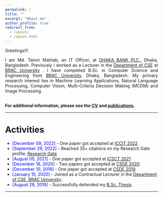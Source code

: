 ```yaml
---
permalink: /
title: ""
excerpt: "About me"
author_profile: true
redirect_from: 
  - /about/
  - /about.html
---
```


Greetings!!!

<div style="text-align: justify"> 

I am Md. Tanvir Mahtab, an IT Officer, at <a href="https://dhakabankltd.com/">DHAKA BANK PLC.</a>, Dhaka, Bangladesh. Previously I worked as a Lecturer in the <a href="https://www.bracu.ac.bd/academics/departments/computer-science-and-engineering">Department of CSE</a> at  <a href="https://www.bracu.ac.bd/">BRAC University</a> . I have completed B.Sc. in Computer Science and Engineering from <a href="https://www.bracu.ac.bd/">BRAC University</a>, Dhaka, Bangladesh. My primary research interest lies in Machine Learning Applications, Natural Language Processing, Computer Vision, Multi-Criteria Decision Making (MCDM) and Image Processing.<br /><br /></div>
   

**For additional information, please see the [CV](http://tanvir69.github.io/tanvir.mahtab.github.io/cv/) and [publications](http://tanvir.mahtab.github.io/publications/).**

-----------


# Activities 
* <span style="color:Blue"> [December 09, 2022] </span> - One paper got accepted at [ICCIT 2022](https://iccit.org.bd/2022/) .
* <span style="color:Blue"> [September 29, 2022] </span> - Reached 35+ citations on my Research Gate  profile. [Research Gate](https://www.researchgate.net/profile/Mohammad-Mahtab-2)
* <span style="color:Blue"> [August 05, 2021] </span> - One paper got accepted at [ICSCT 2021](https://ieeexplore.ieee.org/xpl/conhome/9642488/proceeding)
* <span style="color:Blue"> [December 16, 2020] </span> - Two papers got accepted at [CSDE 2020](https://ieeexplore.ieee.org/xpl/conhome/9411519/proceeding).
* <span style="color:Blue"> [December 10, 2019] </span> - One paper got accepted at [CSDE 2019](https://ieeexplore.ieee.org/xpl/conhome/9153550/proceeding).
* <span style="color:Blue"> [January 15, 2020] </span> - Joined as a Contractual Lecturer in the [Department of CSE, BRAC University](https://www.bracu.ac.bd/).
* <span style="color:Blue"> [August 28, 2019]  </span> - Successfully defended my [B.Sc. Thesis](https://tanvir69.github.io/files/Farzad_B.Sc._Thesis.pdf). 

<script type="text/javascript" src="//rf.revolvermaps.com/0/0/8.js?i=52vxgbx02tg&amp;m=0&amp;c=ff0000&amp;cr1=ffffff&amp;f=arial&amp;l=33" async="async"></script>

-----------




